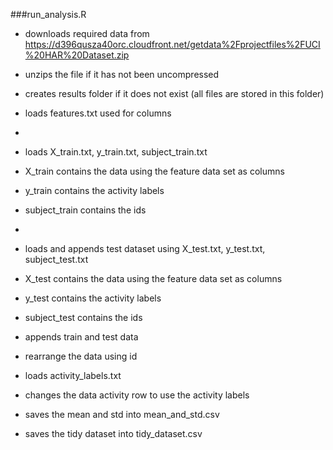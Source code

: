 ###run_analysis.R

* downloads required data from https://d396qusza40orc.cloudfront.net/getdata%2Fprojectfiles%2FUCI%20HAR%20Dataset.zip
* unzips the file if it has not been uncompressed
* creates results folder if it does not exist (all files are stored in this folder)
* loads features.txt used for columns
* 
* loads X_train.txt, y_train.txt, subject_train.txt
* X_train contains the data using the feature data set as columns
* y_train contains the activity labels
* subject_train contains the ids
* 
* loads and appends test dataset using X_test.txt, y_test.txt, subject_test.txt
* X_test contains the data using the feature data set as columns
* y_test contains the activity labels
* subject_test contains the ids

* appends train and test data
* rearrange the data using id

* loads activity_labels.txt
* changes the data activity row to use the activity labels
* saves the mean and std into mean_and_std.csv
* saves the tidy dataset into tidy_dataset.csv
